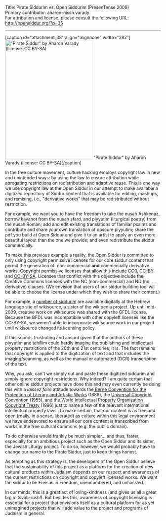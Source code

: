 <html>
<head></head>
<body>
Title: Pirate Siddurim vs. Open Siddurim (PresenTense 2009)<br />
Primary contributor: aharon-nissn.varady<br />
For attribution and license, please consult the following URL: <a href="http://opensiddur.org/?p=35">http://opensiddur.org/?p=35</a>
<p />
<hr />

[caption id="attachment_38" align="alignnone" width="282"]<a href="https://opensiddur.org/wp-content/uploads/2009/06/the-pirate-siddur.jpg"><img src="https://opensiddur.org/wp-content/uploads/2009/06/the-pirate-siddur.jpg" alt="&quot;Pirate Siddur&quot; by Aharon Varady (license: CC BY-SA)" width="282" height="384" class="size-full wp-image-38" /></a> "Pirate Siddur" by Aharon Varady (license: CC BY-SA)[/caption]

In the free culture movement, culture hacking employs copyright law in new and unintended ways: by using the law to ensure attribution while abrogating restrictions on redistribution and adaptive reuse. This is one way we use copyright law at the Open Siddur in our attempt to make available a digitized repository of Siddur content that is available for editing, mashups, and remixing, i.e., "derivative works" that may be redistributed without restriction.

<p style="text-align: left;">For example, we want you to have the freedom to take the nusaḥ Ashkenaz, borrow kavanot from the nusaḥ sfard, and piyyutim (liturgical poetry) from the nusaḥ Roman; add and edit existing translations of familiar psalms and contribute and share your own translation of obscure piyyutim; share the pdf you build at Open Siddur and give it to an artist to apply an even more beautiful layout than the one we provide; and even redistribute the siddur commercially.</p>

<p style="text-align: left;">To make this previous example a reality, the Open Siddur is committed to only using copyright permissive licenses for our core siddur content that permit the generation of  non-commercial <strong>and</strong> commercially derivative works. Copyright permissive licenses that allow this include <a href="http://wiki.creativecommons.org/index.php?title=CC0">CC0</a>, <a href="http://creativecommons.org/licenses/by/3.0/">CC-BY</a>, and <a href="http://creativecommons.org/licenses/by-sa/3.0/">CC-BY-SA</a>. Licenses that conflict with this objective include the Creative Commons licenses with the NC (non-commercial) and ND (no derivative) clauses. (We envision that users of our siddur building tool will be able to choose the license under which they wish to share their content.)</p>

<p style="text-align: left;">For example, a <a href="http://he.wikisource.org/wiki/%D7%A1%D7%99%D7%93%D7%95%D7%A8%D7%99_%D7%AA%D7%A4%D7%99%D7%9C%D7%94">number of siddurim</a> are available digitally at the Hebrew language site of wikisource, a sister of the wikipedia project. Up until mid-2009, creative work on wikisource was shared with the GFDL license. Because the GFDL was incompatibile with other copyleft licenses like the CC-BY-SA, we weren't able to incorporate wikisource work in our project until wikisource changed its licensing policy.</p>

<p style="text-align: left;">If this sounds frustrating and absurd given that the authors of these piyyutim and tehillim could hardly imagine the publishing and intellectual property restrictions of the 20th and 21st centuries, it is. The fact remains that copyright is applied to the digitization of text and that includes the imaging/scanning, as well as the manual or automated (OCR) transcription of the text.</p>

<p style="text-align: left;">Why, you ask, can't we simply cut and paste these digitized siddurim and simply ignore copyright restrictions. Why indeed? I am quite certain that other online siddur projects have done this and may even currently be doing this with a <em>laissez faire</em> attitude towards the<a href="http://en.wikipedia.org/wiki/Berne_Convention_for_the_Protection_of_Literary_and_Artistic_Works"> Berne Convention for the Protection of Literary and Artistic Works</a> (1886), the <a href="http://en.wikipedia.org/wiki/Universal_Copyright_Convention">Universal Copyright Convention</a> (1955), and the <a title="World Intellectual Property Organization Copyright Treaty" href="http://en.wikipedia.org/wiki/World_Intellectual_Property_Organization_Copyright_Treaty">World Intellectual Property Organization Copyright Treaty</a> (1996) just to name a few of the relevant international intellectual property laws. To make certain, that our content is as free and open (really, in a sense, liberated) as culture within this legal environment we have endeavored to ensure all our core content is transcribed from works in the free cultural commons (e.g. the public domain).</p>

<p style="text-align: left;">To do otherwise would frankly be much simpler... and thus, faster, especially for an ambitious project such as the Open Siddur and its sister, the Jewish Liturgy project. To do so, however, we would probably have to change our name to the Pirate Siddur, just to keep things honest.</p>

<p style="text-align: left;">As tempting as this strategy is, the developers of the Open Siddur believe that the sustainability of this project as a platform for the creation of new cultural products within Judaism depends on our respect and awareness of the current restrictions on copyright and copyleft licensed works. We want the siddur to be Free as in Freedom, unencumbered, and unhassled.</p>

<p style="text-align: left;">In our minds, this is a great act of loving-kindness (and gives us all a great big mitsvah-rush!). But besides this, awareness of copyright licensing is essential for a project that envisions itself as a cultural platform for as yet unimagined projects that will add value to the  project and programs of Judaism in general.</p>
</body>
</html>